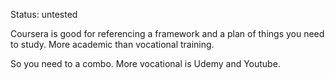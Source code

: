 
Status: untested

Coursera is good for referencing a framework and a plan of things you need to study. More academic than vocational training. 

So you need to a combo. More vocational is Udemy and Youtube.